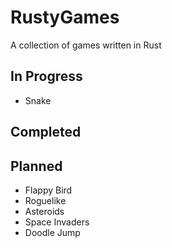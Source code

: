 # RustyGames
A collection of games written in Rust

## In Progress
- Snake

## Completed

## Planned
- Flappy Bird
- Roguelike
- Asteroids
- Space Invaders
- Doodle Jump
